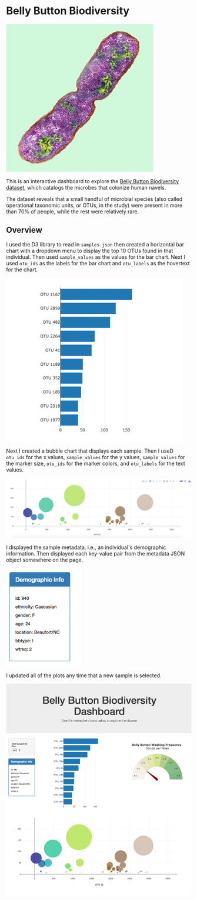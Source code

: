 # Belly Button Biodiversity

![Bacteria by filterforge.com](Images/bacteria.jpg)

This is an interactive dashboard to explore the [Belly Button Biodiversity dataset](http://robdunnlab.com/projects/belly-button-biodiversity/), which catalogs the microbes that colonize human navels.

The dataset reveals that a small handful of microbial species (also called operational taxonomic units, or OTUs, in the study) were present in more than 70% of people, while the rest were relatively rare.

## Overview

I used the D3 library to read in `samples.json` then created a horizontal bar chart with a dropdown menu to display the top 10 OTUs found in that individual.  Then used `sample_values` as the values for the bar chart.  Next I used `otu_ids` as the labels for the bar chart and `otu_labels` as the hovertext for the chart.

![bar Chart](Images/hw01.png)

Next I created a bubble chart that displays each sample.  Then I useD `otu_ids` for the x values, `sample_values` for the y values, `sample_values` for the marker size, `otu_ids` for the marker colors, and `otu_labels` for the text values.

![Bubble Chart](Images/bubble_chart.png)

I displayed the sample metadata, i.e., an individual's demographic information.  Then displayed each key-value pair from the metadata JSON object somewhere on the page.

![hw](Images/hw03.png)

I updated all of the plots any time that a new sample is selected.  

![hw](Images/hw02.png)

